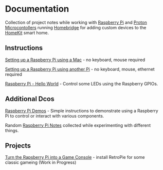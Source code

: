 # Documentation
Collection of project notes while working with [Raspberry Pi](https://www.raspberrypi.org) and [Proton Microcontollers](https://www.particle.io/products/hardware/photon-wifi-dev-kit) running [Homebridge](https://github.com/nfarina/homebridge) for adding custom devices to the [HomeKit](https://www.apple.com/ios/home/) smart home.

## Instructions
[Setting up a Raspberry Pi using a Mac](./raspberry_pi_setup.md) - no keyboard, mouse required

[Setting up a Raspberry Pi using another Pi](./raspberry_pi_setup2.md) - no keyboard, mouse, ethernet required

[Raspberry Pi - Hello World](./raspberry_pi_hello_world.md) - Control some LEDs using the Raspberry GPIOs.

## Additional Dcos

[Raspberry Pi Demos](./raspberry_pi_demos.md) - Simple instructions to demonstrate using a Raspberry Pi to control or interact with various components.

Random [Raspberry Pi Notes](./raspberry_pi_notes.md) collected while experimenting with different things.

## Projects
[Turn the Rapsberry Pi into a Game Console](./raspberry_pi_retropie.md) - install RetroPie for some classic gameing (Work in Progress)
